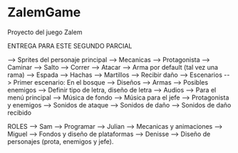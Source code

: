 # ZalemGame
Proyecto del juego Zalem

ENTREGA PARA ESTE SEGUNDO PARCIAL

--> Sprites del personaje principal
--> Mecanicas
	--> Protagonista
		--> Caminar
		--> Salto
		--> Correr
		--> Atacar
			--> Arma por default (tal vez una rama)
			--> Espada
			--> Hachas
			--> Martillos
		--> Recibir daño
--> Escenarios
	--> Primer escenario: En el bosque
--> Diseños
	--> Armas
	--> Posibles enemigos
	--> Definir tipo de letra, diseño de letra
--> Audios
	--> Para el menú principal
	--> Música de fondo
	--> Música para el jefe
	--> Protagonista y enemigos
		--> Sonidos de ataque 
		--> Sonidos de daño
		--> Sonidos de daño recibido
	
ROLES
	--> Sam
		--> Programar
	--> Julian
		--> Mecanicas y animaciones
	--> Miguel
		--> Fondos y diseño de plataformas
	--> Denisse
		--> Diseño de personajes (prota, enemigos y jefe).
